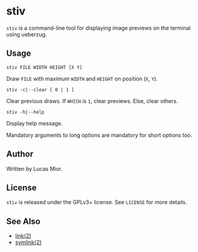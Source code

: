 # stiv

`stiv` is a command-line tool for displaying image previews on the terminal using ueberzug.

## Usage
```
stiv FILE WIDTH HEIGHT [X Y]
```
Draw `FILE` with maximum `WIDTH` and `HEIGHT` on position (`X`, `Y`).

```
stiv -c|--clear [ 0 | 1 ]
```
Clear previous draws. If `WHICH` is `1`, clear previews. Else, clear others.

```
stiv -h|--help
```
Display help message.

Mandatory arguments to long options are mandatory for short options too.

## Author

Written by Lucas Mior.

## License

`stiv` is released under the GPLv3+ license. See `LICENSE` for more details.

## See Also

- [link(2)](https://man7.org/linux/man-pages/man2/link.2.html)
- [symlink(2)](https://man7.org/linux/man-pages/man2/symlink.2.html)
